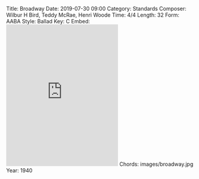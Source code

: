 Title: Broadway
Date: 2019-07-30 09:00
Category: Standards
Composer: Wilbur H Bird, Teddy McRae, Henri Woode
Time: 4/4
Length: 32
Form: AABA
Style: Ballad
Key: C
Embed: <iframe src="https://open.spotify.com/embed/user/thatdavidmiller/playlist/0qeILTxEetPCX2VkISktiM" width="300" height="380" frameborder="0" allowtransparency="true" allow="encrypted-media"></iframe>
Chords: images/broadway.jpg
Year: 1940
